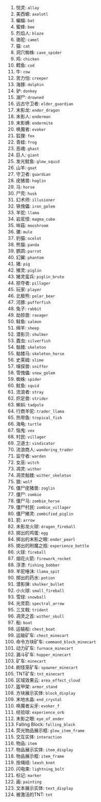 1. 悦灵: `allay`
2. 美西螈: `axolotl`
3. 蝙蝠: `bat`
4. 蜜蜂: `bee`
5. 烈焰人: `blaze`
6. 骆驼: `camel`
7. 猫: `cat`
8. 洞穴蜘蛛: `cave_spider`
9. 鸡: `chicken`
10. 鳕鱼: `cod`
11. 牛: `cow`
12. 苦力怕: `creeper`
13. 海豚: `dolphin`
14. 驴: `donkey`
15. 溺尸: `drowned`
16. 远古守卫者: `elder_guardian`
17. 末影龙: `ender_dragon`
18. 末影人: `enderman`
19. 末影螨: `endermite`
20. 唤魔者: `evoker`
21. 狐狸: `fox`
22. 青蛙: `frog`
23. 恶魂: `ghast`
24. 巨人: `giant`
25. 发光鱿鱼: `glow_squid`
26. 山羊: `goat`
27. 守卫者: `guardian`
28. 疣猪兽: `hoglin`
29. 马: `horse`
30. 尸壳: `husk`
31. 幻术师: `illusioner`
32. 铁傀儡: `iron_golem`
33. 羊驼: `llama`
34. 岩浆怪: `magma_cube`
35. 哞菇: `mooshroom`
36. 骡: `mule`
37. 豹猫: `ocelot`
38. 熊猫: `panda`
39. 鹦鹉: `parrot`
40. 幻翼: `phantom`
41. 猪: `pig`
42. 猪灵: `piglin`
43. 猪灵蛮兵: `piglin_brute`
44. 掠夺者: `pillager`
45. 玩家: `player`
46. 北极熊: `polar_bear`
47. 河豚: `pufferfish`
48. 兔子: `rabbit`
49. 劫掠兽: `ravager`
50. 鲑鱼: `salmon`
51. 绵羊: `sheep`
52. 潜影贝: `shulker`
53. 蠹虫: `silverfish`
54. 骷髅: `skeleton`
55. 骷髅马: `skeleton_horse`
56. 史莱姆: `slime`
57. 嗅探兽: `sniffer`
58. 雪傀儡: `snow_golem`
59. 蜘蛛: `spider`
60. 鱿鱼: `squid`
61. 流浪者: `stray`
62. 炽足兽: `strider`
63. 蝌蚪: `tadpole`
64. 行商羊驼: `trader_llama`
65. 热带鱼: `tropical_fish`
66. 海龟: `turtle`
67. 恼鬼: `vex`
68. 村民: `villager`
69. 卫道士: `vindicator`
70. 流浪商人: `wandering_trader`
71. 监守者: `warden`
72. 女巫: `witch`
73. 凋灵: `wither`
74. 凋灵骷髅: `wither_skeleton`
75. 狼: `wolf`
76. 僵尸疣猪兽: `zoglin`
77. 僵尸: `zombie`
78. 僵尸马: `zombie_horse`
79. 僵尸村民: `zombie_villager`
80. 僵尸猪灵: `zombified_piglin`
81. 箭: `arrow`
82. 末影龙火球: `dragon_fireball`
83. 掷出的鸡蛋: `egg`
84. 掷出的末影之眼: `ender_pearl`
85. 掷出的附魔之瓶: `experience_bottle`
86. 火球: `fireball`
87. 烟花火箭: `firework_rocket`
88. 浮漂: `fishing_bobber`
89. 羊驼唾沫: `llama_spit`
90. 掷出的药水: `potion`
91. 潜影弹: `shulker_bullet`
92. 小火球: `small_fireball`
93. 雪球: `snowball`
94. 光灵箭: `spectral_arrow`
95. 三叉戟: `trident`
96. 凋灵之首: `wither_skull`
97. 船: `boat`
98. 运输船: `chest_boat`
99. 运输矿车: `chest_minecart`
100. 命令方块矿车: `command_block_minecart`
101. 动力矿车: `furnace_minecart`
102. 漏斗矿车: `hopper_minecart`
103. 矿车: `minecart`
104. 刷怪笼矿车: `spawner_minecart`
105. TNT矿车: `tnt_minecart`
106. 区域效果云: `area_effect_cloud`
107. 盔甲架: `armor_stand`
108. 方块展示实体: `block_display`
109. 末地水晶: `end_crystal`
110. 唤魔者尖牙: `evoker_f`
111. 经验球: `experience_orb`
112. 末影之眼: `eye_of_ender`
113. Falling Block: `falling_block`
114. 荧光物品展示框: `glow_item_frame`
115. 交互实体: `interaction`
116. 物品: `item`
117. 物品展示实体: `item_display`
118. 物品展示框: `item_frame`
119. 拴绳结: `leash_knot`
120. 闪电束: `lightning_bolt`
121. 标记: `marker`
122. 画: `painting`
123. 文本展示实体: `text_display`
124. 被激活的TNT: `tnt`